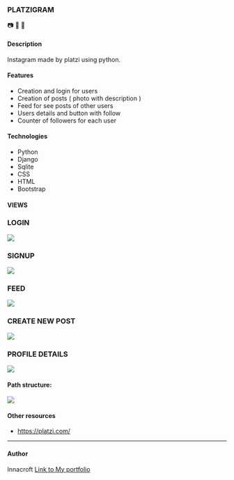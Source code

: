 ### PLATZIGRAM 

📷 🦄️  🐍

#### Description
Instagram made by platzi using python.

#### Features
- Creation and login for users <br>
- Creation of  posts ( photo with description )<br>
- Feed for see posts of other users<br>
- Users details and button with follow<br>
- Counter of followers for each user<br>

#### Technologies
- Python
- Django
- Sqlite
- CSS
- HTML
- Bootstrap

#### VIEWS

### LOGIN
![](https://github.com/innacroft/Django/tree/master/static/img/login.PNG)
### SIGNUP
![](https://github.com/innacroft/Django/tree/master/static/img/signup.PNG)
### FEED
![](https://github.com/innacroft/Django/tree/master/static/img/feed.PNG)
### CREATE NEW POST
![](https://github.com/innacroft/Django/tree/master/static/img/newpost.PNG)
### PROFILE DETAILS
![](https://github.com/innacroft/Django/tree/master/static/img/profile.PNG)

#### Path structure: 
![](https://github.com/innacroft/Django/tree/master/static/img/structure.PNG)
#### Other resources
- https://platzi.com/

------------

#### Author
Innacroft
[Link to My portfolio](https://innacroft.github.io/portfolio/)
